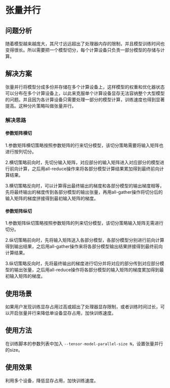 #  张量并行

## 问题分析

随着模型越来越庞大，其尺寸远远超出了处理器内存的限制，并且模型训练时间也变得很长。所以需要把一个模型切分，每个计算设备只负责一部分模型的存储与计算。

## 解决方案

张量并行将模型分成多份并存储在多个计算设备上，这样模型的权重和优化器状态可以分布在多个计算设备上，以此来克服单个计算设备显存无法容纳整个大型模型的问题。并且因为各计算设备只需要处理一部分的模型计算，训练速度也得到显著提高。这种分片策略叫做张量并行。

### 解决思路

#### 参数矩阵横切

1.参数矩阵横切策略按照参数矩阵的行来切分模型，该切分策略需要将输入矩阵也进行按列切分。

2.横切策略前向时，先切分输入矩阵，对应部分的输入矩阵进入对应部分的模型进行前向计算，之后用all-reduce操作来将各部分模型计算结果累加得到最终前向计算结果。

3.横切策略反向时，可以计算得出最终输出的梯度和各部分模型的输出梯度相等，先将最终输出的梯度传到各部分模型的输出张量，再用all-gather操作将切分后的输入矩阵的梯度拼接得到最初输入矩阵的梯度。

#### 参数矩阵纵切

1.参数矩阵纵切策略按照参数矩阵的列来切分模型，该切分策略输入矩阵无需进行切分。

2.纵切策略前向时，先将输入矩阵送入各部分模型，各部分模型分别进行前向计算得到输出结果，之后用all-gather操作来将各部分模型输出结果拼接得到最终前向计算结果。

3.纵切策略反向时，先将最终输出的梯度进行切分并将对应的部分传到对应部分模型的输出张量，之后用all-reduce操作将各部分模型的输入矩阵的梯度累加得到最初输入矩阵的梯度。

## 使用场景

如果用户发现训练显存占用过高或超出了处理器显存限制，或者训练时间过长，可以开启张量并行来降低单设备显存占用，加快训练速度。

## 使用方法

在训练脚本的参数列表中加入 `--tensor-model-parallel-size N`，设置张量并行的size。

## 使用效果

利用多个设备，降低显存占用，加快训练速度。
